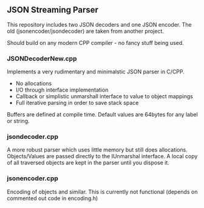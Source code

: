 ## JSON Streaming Parser

This repository includes two JSON decoders and one JSON encoder.
The old (jsonencoder/jsondecoder) are taken from another project.

Should build on any modern CPP compiler - no fancy stuff being used.

### JSONDecoderNew.cpp
Implements a very rudimentary and minimalstic JSON parser in C/CPP.
* No allocations
* I/O through interface implementation
* Callback or simplistic unmarshall interface to value to object mappings
* Full iterative parsing in order to save stack space

Buffers are defined at compile time. Default values are 64bytes for any label
or string. 

### jsondecoder.cpp
A more robust parser which uses little memory but still does allocations.
Objects/Values are passed directly to the IUnmarshal interface. A local copy of
all traversed objects are kept in the parser until you dispose it.

### jsonencoder.cpp
Encoding of objects and similar. This is currently not functional (depends on commented out code in encoding.h)